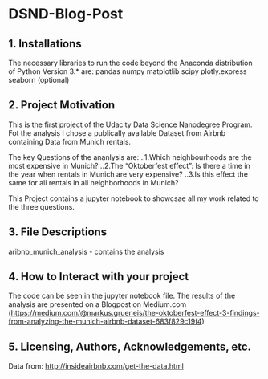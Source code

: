# DSND-Blog-Post

## 1. Installations

The necessary libraries to run the code beyond the Anaconda distribution of Python Version 3.* are:
pandas
numpy
matplotlib
scipy
plotly.express
seaborn (optional)

## 2. Project Motivation

This is the first project of the Udacity Data Science Nanodegree Program.
Fot the analysis I chose a publically available Dataset from Airbnb containing Data from Munich rentals.

The key Questions of the ananlysis are:
..1.Which neighbourhoods are the most expensive in Munich?
..2.The “Oktoberfest effect”: Is there a time in the year when rentals in Munich are very expensive?
..3.Is this effect the same for all rentals in all neighborhoods in Munich?

This Project contains a jupyter notebook to showcsae all my work related to the three questions.

## 3. File Descriptions

aribnb_munich_analysis - contains the analysis

## 4. How to Interact with your project

The code can be seen in the jupyter notebook file.
The results of the analysis are presented on a Blogpost on Medium.com (https://medium.com/@markus.grueneis/the-oktoberfest-effect-3-findings-from-analyzing-the-munich-airbnb-dataset-683f829c19f4)

## 5. Licensing, Authors, Acknowledgements, etc.

Data from: http://insideairbnb.com/get-the-data.html


